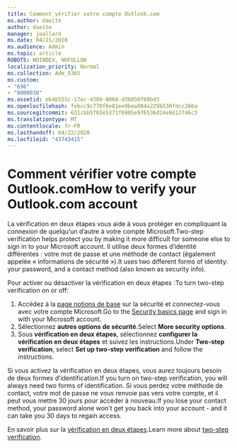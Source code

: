 ```yaml
---
title: Comment vérifier votre compte Outlook.com
ms.author: daeite
author: daeite
manager: joallard
ms.date: 04/21/2020
ms.audience: Admin
ms.topic: article
ROBOTS: NOINDEX, NOFOLLOW
localization_priority: Normal
ms.collection: Adm_O365
ms.custom:
- "696"
- "8000030"
ms.assetid: e64b555c-17ec-4389-8068-d36850f09bd3
ms.openlocfilehash: febcc9c770f6e81ee9bea084a229b530fdcc266a
ms.sourcegitcommit: 631cbb5f03e5371f0995e976536d24e9d13746c3
ms.translationtype: MT
ms.contentlocale: fr-FR
ms.lasthandoff: 04/22/2020
ms.locfileid: "43743415"
---
```

# <a name="how-to-verify-your-outlookcom-account"></a><span data-ttu-id="cc2fe-102">Comment vérifier votre compte Outlook.com</span><span class="sxs-lookup"><span data-stu-id="cc2fe-102">How to verify your Outlook.com account</span></span>

<span data-ttu-id="cc2fe-103">La vérification en deux étapes vous aide à vous protéger en compliquant la connexion de quelqu’un d’autre à votre compte Microsoft.</span><span class="sxs-lookup"><span data-stu-id="cc2fe-103">Two-step verification helps protect you by making it more difficult for someone else to sign in to your Microsoft account.</span></span> <span data-ttu-id="cc2fe-104">Il utilise deux formes d’identité différentes : votre mot de passe et une méthode de contact (également appelée « informations de sécurité »).</span><span class="sxs-lookup"><span data-stu-id="cc2fe-104">It uses two different forms of identity: your password, and a contact method (also known as security info).</span></span>
  
<span data-ttu-id="cc2fe-105">Pour activer ou désactiver la vérification en deux étapes :</span><span class="sxs-lookup"><span data-stu-id="cc2fe-105">To turn two-step verification on or off:</span></span>
  
1. <span data-ttu-id="cc2fe-106">Accédez à la [page notions de base](https://go.microsoft.com/fwlink/?linkid=842325) sur la sécurité et connectez-vous avec votre compte Microsoft.</span><span class="sxs-lookup"><span data-stu-id="cc2fe-106">Go to the [Security basics page](https://go.microsoft.com/fwlink/?linkid=842325) and sign in with your Microsoft account.</span></span>
2. <span data-ttu-id="cc2fe-107">Sélectionnez **autres options de sécurité**.</span><span class="sxs-lookup"><span data-stu-id="cc2fe-107">Select **More security options**.</span></span>
3. <span data-ttu-id="cc2fe-108">Sous **vérification en deux étapes**, sélectionnez **configurer la vérification en deux étapes** et suivez les instructions.</span><span class="sxs-lookup"><span data-stu-id="cc2fe-108">Under **Two-step verification**, select **Set up two-step verification** and follow the instructions.</span></span>

<span data-ttu-id="cc2fe-109">Si vous activez la vérification en deux étapes, vous aurez toujours besoin de deux formes d’identification.</span><span class="sxs-lookup"><span data-stu-id="cc2fe-109">If you turn on two-step verification, you will always need two forms of identification.</span></span> <span data-ttu-id="cc2fe-110">Si vous perdez votre méthode de contact, votre mot de passe ne vous renvoie pas vers votre compte, et il peut vous mettre 30 jours pour accéder à nouveau.</span><span class="sxs-lookup"><span data-stu-id="cc2fe-110">If you lose your contact method, your password alone won't get you back into your account - and it can take you 30 days to regain access.</span></span>
  
<span data-ttu-id="cc2fe-111">En savoir plus sur la [vérification en deux étapes](https://go.microsoft.com/fwlink/?linkid=872270).</span><span class="sxs-lookup"><span data-stu-id="cc2fe-111">Learn more about [two-step verification](https://go.microsoft.com/fwlink/?linkid=872270).</span></span>
  
